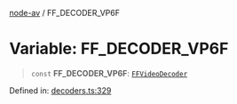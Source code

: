 [node-av](../globals.md) / FF\_DECODER\_VP6F

# Variable: FF\_DECODER\_VP6F

> `const` **FF\_DECODER\_VP6F**: [`FFVideoDecoder`](../type-aliases/FFVideoDecoder.md)

Defined in: [decoders.ts:329](https://github.com/seydx/av/blob/f8631fc881b394300b1479f511d55cf1c370a87f/src/constants/decoders.ts#L329)
